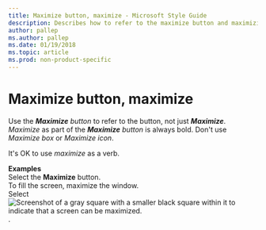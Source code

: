 ```yaml
---
title: Maximize button, maximize - Microsoft Style Guide
description: Describes how to refer to the maximize button and maximizing screens in content and provides examples of referring to maximizing screens in content.
author: pallep
ms.author: pallep
ms.date: 01/19/2018
ms.topic: article
ms.prod: non-product-specific
---
```


# Maximize button, maximize

Use the ***Maximize*** *button* to refer to the button, not just ***Maximize***. *Maximize* as part of the ***Maximize*** *button* is always bold. Don't use *Maximize box* or *Maximize icon*. 

It's OK to use *maximize* as a verb. 

**Examples**    
Select the **Maximize** button.     
To fill the screen, maximize the window.   
Select ![Screenshot of a gray square with a smaller black square within it to indicate that a screen can be maximized.](media/maximize-button-maximize/302251874.png).
